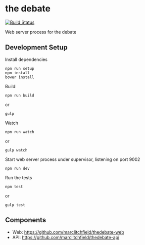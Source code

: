 the debate
==========

[![Build Status](https://travis-ci.org/marclitchfield/thedebate-web.svg?branch=master)](https://travis-ci.org/marclitchfield/thedebate-web)

Web server process for the debate


## Development Setup

Install dependencies
```
npm run setup
npm install
bower install
```

Build
```
npm run build
```
or
```
gulp
```

Watch
```
npm run watch
```
or
```
gulp watch
```

Start web server process under supervisor, listening on port 9002
```
npm run dev
```

Run the tests
```
npm test
```
or
```
gulp test
```


## Components

- Web: https://github.com/marclitchfield/thedebate-web
- API: https://github.com/marclitchfield/thedebate-api
